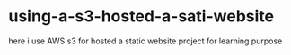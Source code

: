 # using-a-s3-hosted-a-sati-website
here i use AWS s3  for hosted a static website project for learning purpose

